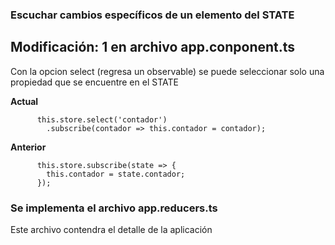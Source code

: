 ### Escuchar cambios específicos de un elemento del STATE
## Modificación: 1 en archivo app.conponent.ts
Con la opcion select (regresa un observable) se puede seleccionar solo una propiedad que se encuentre en el STATE

**Actual**
~~~
      this.store.select('contador')
        .subscribe(contador => this.contador = contador);
~~~  
**Anterior**
~~~
      this.store.subscribe(state => {
        this.contador = state.contador;
      });
~~~

### Se implementa el archivo app.reducers.ts
Este archivo contendra el detalle de la aplicación